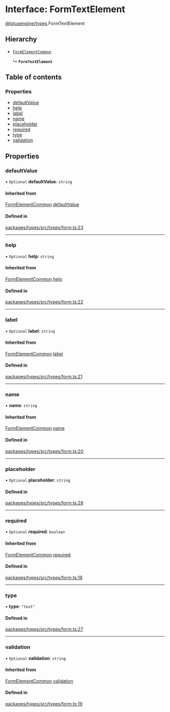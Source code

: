 # Interface: FormTextElement

[@lotusengine/types](../wiki/@lotusengine.types).FormTextElement

## Hierarchy

- [`FormElementCommon`](../wiki/@lotusengine.types.FormElementCommon)

  ↳ **`FormTextElement`**

## Table of contents

### Properties

- [defaultValue](../wiki/@lotusengine.types.FormTextElement#defaultvalue)
- [help](../wiki/@lotusengine.types.FormTextElement#help)
- [label](../wiki/@lotusengine.types.FormTextElement#label)
- [name](../wiki/@lotusengine.types.FormTextElement#name)
- [placeholder](../wiki/@lotusengine.types.FormTextElement#placeholder)
- [required](../wiki/@lotusengine.types.FormTextElement#required)
- [type](../wiki/@lotusengine.types.FormTextElement#type)
- [validation](../wiki/@lotusengine.types.FormTextElement#validation)

## Properties

### defaultValue

• `Optional` **defaultValue**: `string`

#### Inherited from

[FormElementCommon](../wiki/@lotusengine.types.FormElementCommon).[defaultValue](../wiki/@lotusengine.types.FormElementCommon#defaultvalue)

#### Defined in

[packages/types/src/types/form.ts:23](https://github.com/lotusengine/sdk/blob/f1f5297/packages/types/src/types/form.ts#L23)

___

### help

• `Optional` **help**: `string`

#### Inherited from

[FormElementCommon](../wiki/@lotusengine.types.FormElementCommon).[help](../wiki/@lotusengine.types.FormElementCommon#help)

#### Defined in

[packages/types/src/types/form.ts:22](https://github.com/lotusengine/sdk/blob/f1f5297/packages/types/src/types/form.ts#L22)

___

### label

• `Optional` **label**: `string`

#### Inherited from

[FormElementCommon](../wiki/@lotusengine.types.FormElementCommon).[label](../wiki/@lotusengine.types.FormElementCommon#label)

#### Defined in

[packages/types/src/types/form.ts:21](https://github.com/lotusengine/sdk/blob/f1f5297/packages/types/src/types/form.ts#L21)

___

### name

• **name**: `string`

#### Inherited from

[FormElementCommon](../wiki/@lotusengine.types.FormElementCommon).[name](../wiki/@lotusengine.types.FormElementCommon#name)

#### Defined in

[packages/types/src/types/form.ts:20](https://github.com/lotusengine/sdk/blob/f1f5297/packages/types/src/types/form.ts#L20)

___

### placeholder

• `Optional` **placeholder**: `string`

#### Defined in

[packages/types/src/types/form.ts:28](https://github.com/lotusengine/sdk/blob/f1f5297/packages/types/src/types/form.ts#L28)

___

### required

• `Optional` **required**: `boolean`

#### Inherited from

[FormElementCommon](../wiki/@lotusengine.types.FormElementCommon).[required](../wiki/@lotusengine.types.FormElementCommon#required)

#### Defined in

[packages/types/src/types/form.ts:18](https://github.com/lotusengine/sdk/blob/f1f5297/packages/types/src/types/form.ts#L18)

___

### type

• **type**: ``"text"``

#### Defined in

[packages/types/src/types/form.ts:27](https://github.com/lotusengine/sdk/blob/f1f5297/packages/types/src/types/form.ts#L27)

___

### validation

• `Optional` **validation**: `string`

#### Inherited from

[FormElementCommon](../wiki/@lotusengine.types.FormElementCommon).[validation](../wiki/@lotusengine.types.FormElementCommon#validation)

#### Defined in

[packages/types/src/types/form.ts:19](https://github.com/lotusengine/sdk/blob/f1f5297/packages/types/src/types/form.ts#L19)
